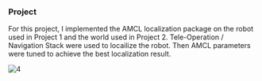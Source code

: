 ### Project

For this project, I implemented the AMCL localization package on the robot used in Project 1 and the world used in Project 2. Tele-Operation / Navigation Stack were used to locailize the robot. Then AMCL parameters were tuned to achieve the best localization result.

![4](https://user-images.githubusercontent.com/44885838/81645707-e7d8f680-93de-11ea-8ee9-fd5af5dc9957.JPG)

